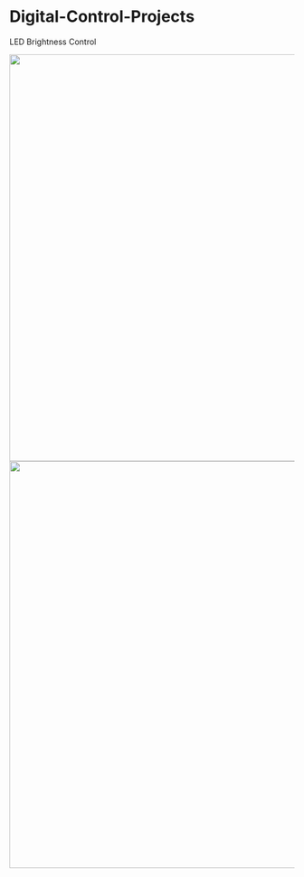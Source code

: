 # Digital-Control-Projects

LED Brightness Control

  <img src=https://github.com/haris-mujeeb/Digital-Control-Projects/assets/57053470/9cc57070-6425-4e48-99aa-70a1e7633026 width="720" >
  <img src=https://github.com/haris-mujeeb/Digital-Control-Projects/assets/57053470/16937905-d492-4666-a33a-ccaa66352a8f width="720" >
